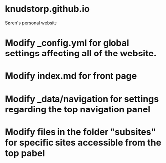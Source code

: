 # knudstorp.github.io
Søren's personal website


# Modify _config.yml for global settings affecting all of the website. 
# Modify index.md for front page
# Modify _data/navigation for settings regarding the top navigation panel
# Modify files in the folder "subsites" for specific sites accessible from the top pabel
